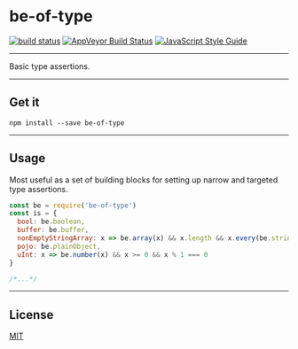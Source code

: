 # be-of-type

[![build status](http://img.shields.io/travis/chiefbiiko/be-of-type.svg?style=flat)](http://travis-ci.org/chiefbiiko/be-of-type) [![AppVeyor Build Status](https://ci.appveyor.com/api/projects/status/github/chiefbiiko/be-of-type?branch=master&svg=true)](https://ci.appveyor.com/project/chiefbiiko/be-of-type) [![JavaScript Style Guide](https://img.shields.io/badge/code_style-standard-brightgreen.svg)](https://standardjs.com)


***

Basic type assertions.

***

## Get it

```
npm install --save be-of-type
```

***

## Usage

Most useful as a set of building blocks for setting up narrow and targeted type assertions.

```js
const be = require('be-of-type')
const is = {
  bool: be.boolean,
  buffer: be.buffer,
  nonEmptyStringArray: x => be.array(x) && x.length && x.every(be.string),
  pojo: be.plainObject,
  uInt: x => be.number(x) && x >= 0 && x % 1 === 0
}

/*...*/
```

***

## License

[MIT](./license.md)
